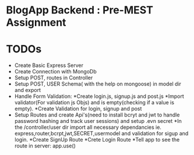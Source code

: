 # BlogApp Backend : Pre-MEST Assignment
# TODOs 
- Create Basic Express Server
- Create Connection with MongoDb 
- Setup POST, routes in Controller
- Setup  POST, USER Schema( with the help on mongoose) in model dir and export  
- Handle Form Validation: 
    *Create login.js, signup.js and post.js
    *Import validator(For validation js Objs)  and is empty(checking if a value is empty).
    *Create Validation for login, signup and post
- Setup Routes and create Api's(need to install bcryt and jwt to handle password hashing and track user sessions) and setup .evn secret 
    *In the /controller/user dir import all necessary dependancies ie. express,router,bcrpt,jwt,SECRET,usermodel and validation for sigup and login.
    *Create SignUp Route
    *Crete Login Route
    *Tell app to see the route in server: app.use()

